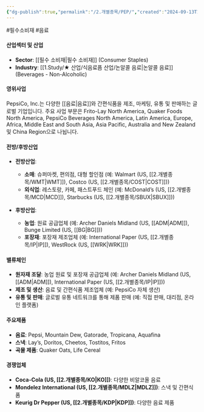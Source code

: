 ```yaml
---
{"dg-publish":true,"permalink":"/2.개별종목/PEP/","created":"2024-09-13T17:42:59.587+09:00","updated":"2025-07-29T21:37:05.045+09:00"}
---
```


#필수소비재 #음료 

#### 산업섹터 및 산업

- **Sector**: [[필수 소비재\|필수 소비재]] (Consumer Staples)
- **Industry**: [[1.Study/★ 산업/식음료픔 산업/논알콜 음료\|논알콜 음료]] (Beverages - Non-Alcoholic)

#### 영위사업

PepsiCo, Inc.는 다양한 [[음료\|음료]]와 간편식품을 제조, 마케팅, 유통 및 판매하는 글로벌 기업입니다. 주요 사업 부문은 Frito-Lay North America, Quaker Foods North America, PepsiCo Beverages North America, Latin America, Europe, Africa, Middle East and South Asia, Asia Pacific, Australia and New Zealand 및 China Region으로 나뉩니다.

#### 전방/후방산업

- **전방산업**:
    - **소매**: 슈퍼마켓, 편의점, 대형 할인점 (예: Walmart (US, [[2.개별종목/WMT\|WMT]]), Costco (US, [[2.개별종목/COST\|COST]]))
    - **외식업**: 레스토랑, 카페, 패스트푸드 체인 (예: McDonald’s (US, [[2.개별종목/MCD\|MCD]]), Starbucks (US, [[2.개별종목/SBUX\|SBUX]]))
      
- **후방산업**:
    - **농업**: 원료 공급업체 (예: Archer Daniels Midland (US, [[ADM\|ADM]]), Bunge Limited (US, [[BG\|BG]]))
    - **포장재**: 포장재 제조업체 (예: International Paper (US, [[2.개별종목/IP\|IP]]), WestRock (US, [[WRK\|WRK]]))

#### 밸류체인

- **원자재 조달**: 농업 원료 및 포장재 공급업체 (예: Archer Daniels Midland (US, [[ADM\|ADM]]), International Paper (US, [[2.개별종목/IP\|IP]]))
- **제조 및 생산**: 음료 및 간편식품 제조업체 (예: PepsiCo 자체 생산)
- **유통 및 판매**: 글로벌 유통 네트워크를 통해 제품 판매 (예: 직접 판매, 대리점, 온라인 플랫폼)

#### 주요제품

- **음료**: Pepsi, Mountain Dew, Gatorade, Tropicana, Aquafina
- **스낵**: Lay’s, Doritos, Cheetos, Tostitos, Fritos
- **곡물 제품**: Quaker Oats, Life Cereal

#### 경쟁업체

- **Coca-Cola (US, [[2.개별종목/KO\|KO]])**: 다양한 비알코올 음료
- **Mondelez International (US, [[2.개별종목/MDLZ\|MDLZ]])**: 스낵 및 간편식품
- **Keurig Dr Pepper (US, [[2.개별종목/KDP\|KDP]])**: 다양한 음료 제품